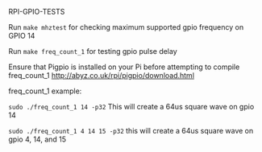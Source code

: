RPI-GPIO-TESTS

Run `make mhztest` for checking maximum supported gpio frequency on GPIO 14

Run `make freq_count_1` for testing gpio pulse delay

Ensure that Pigpio is installed on your Pi before attempting to compile freq_count_1
http://abyz.co.uk/rpi/pigpio/download.html

freq_count_1 example: 

`sudo ./freq_count_1 14 -p32` This will create a 64us square wave on gpio 14

`sudo ./freq_count_1 4 14 15 -p32` this will create a 64us square wave on gpio 4, 14, and 15 
